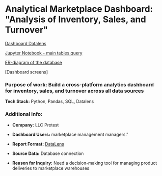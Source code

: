 # **Analytical Marketplace Dashboard: "Analysis of Inventory, Sales, and Turnover"**

[Dashboard Datalens](https://datalens.yandex/6acbrxtabbzev)

[Jupyter Notebook - main tables query](https://github.com/Kristina-Ponomareva/my_projects/blob/main/Dashboard%20%20%22Analysis%20of%20Inventory%2C%20Sales%2C%20and%20Turnover%22%20Protest/Portfolio_Procept_1.ipynb)

[ER-diagram of the database](https://drive.google.com/file/d/1JnJjugOWa1FiefMHHL4jtOTwZsF3LbMH/view?usp=sharing)

[Dashboard screens]

### Purpose of work: Build a cross-platform analytics dashboard for inventory, sales, and turnover across all data sources

**Tech Stack:** Python, Pandas, SQL, Datalens

### Additional info:
* **Company:** LLC Protest

* **Dashboard Users:** marketplace management managers."

* **Report Format:** [DataLens](https://datalens.yandex.ru/)

* **Source Data:** Database сonnection

* **Reason for Inquiry:** Need a decision-making tool for managing product deliveries to marketplace warehouses
